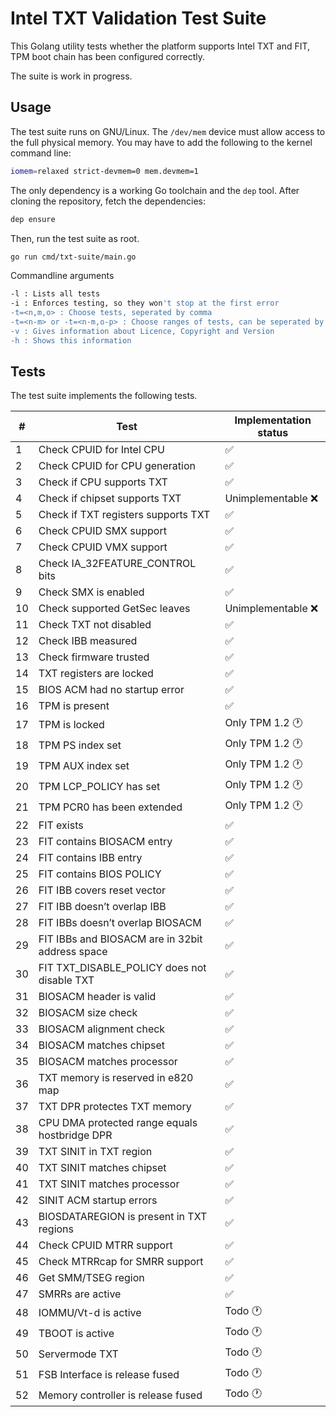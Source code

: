 Intel TXT Validation Test Suite
===============================

This Golang utility tests whether the platform supports Intel TXT and FIT, TPM
boot chain has been configured correctly.

The suite is work in progress.

Usage
-----

The test suite runs on GNU/Linux. The `/dev/mem` device must allow access to the
full physical memory. You may have to add the following to the kernel command line:

```bash
iomem=relaxed strict-devmem=0 mem.devmem=1
```

The only dependency is a working Go toolchain and the  `dep` tool. After cloning
the repository, fetch the dependencies:

```bash
dep ensure
```

Then, run the test suite as root.

```bash
go run cmd/txt-suite/main.go
```

Commandline arguments
```bash
-l : Lists all tests
-i : Enforces testing, so they won't stop at the first error
-t=<n,m,o> : Choose tests, seperated by comma
-t=<n-m> or -t=<n-m,o-p> : Choose ranges of tests, can be seperated by comma
-v : Gives information about Licence, Copyright and Version
-h : Shows this information
```

Tests
-----

The test suite implements the following tests.

|  # | Test                                             | Implementation status  |
| -- | ------------------------------------------------ | ---------------------- |
|  1 | Check CPUID for Intel CPU                        | :white_check_mark:     |
|  2 | Check CPUID for CPU generation                   | :white_check_mark:     |
|  3 | Check if CPU supports TXT                        | :white_check_mark:     |
|  4 | Check if chipset supports TXT                    | Unimplementable :x:    |
|  5 | Check if TXT registers supports TXT              | :white_check_mark:     |
|  6 | Check CPUID SMX support                          | :white_check_mark:     |
|  7 | Check CPUID VMX support                          | :white_check_mark:     |
|  8 | Check IA\_32FEATURE\_CONTROL bits                | :white_check_mark:     |
|  9 | Check SMX is enabled                             | :white_check_mark:     |
| 10 | Check supported GetSec leaves                    | Unimplementable :x:    |
| 11 | Check TXT not disabled                           | :white_check_mark:     |
| 12 | Check IBB measured                               | :white_check_mark:     |
| 13 | Check firmware trusted                           | :white_check_mark:     |
| 14 | TXT registers are locked                         | :white_check_mark:     |
| 15 | BIOS ACM had no startup error                    | :white_check_mark:     |
| 16 | TPM is present                                   | :white_check_mark:     |
| 17 | TPM is locked                                    | Only TPM 1.2 :clock1:  |
| 18 | TPM PS index set                                 | Only TPM 1.2 :clock1:  |
| 19 | TPM AUX index set                                | Only TPM 1.2 :clock1:  |
| 20 | TPM LCP\_POLICY has set                          | Only TPM 1.2 :clock1:  |
| 21 | TPM PCR0 has been extended                       | Only TPM 1.2 :clock1:  |
| 22 | FIT exists                                       | :white_check_mark:     |
| 23 | FIT contains BIOSACM entry                       | :white_check_mark:     |
| 24 | FIT contains IBB entry                           | :white_check_mark:     |
| 25 | FIT contains BIOS POLICY                         | :white_check_mark:     |
| 26 | FIT IBB covers reset vector                      | :white_check_mark:     |
| 27 | FIT IBB doesn’t overlap IBB                      | :white_check_mark:     |
| 28 | FIT IBBs doesn’t overlap BIOSACM                 | :white_check_mark:     |
| 29 | FIT IBBs and BIOSACM are in 32bit address space  | :white_check_mark:     |
| 30 | FIT TXT\_DISABLE\_POLICY does not disable TXT    | :white_check_mark:     |
| 31 | BIOSACM header is valid                          | :white_check_mark:     |
| 32 | BIOSACM size check                               | :white_check_mark:     |
| 33 | BIOSACM alignment check                          | :white_check_mark:     |
| 34 | BIOSACM matches chipset                          | :white_check_mark:     |
| 35 | BIOSACM matches processor                        | :white_check_mark:     |
| 36 | TXT memory is reserved in e820 map               | :white_check_mark:     |
| 37 | TXT DPR protectes TXT memory                     | :white_check_mark:     |
| 38 | CPU DMA protected range equals hostbridge DPR    | :white_check_mark:     |
| 39 | TXT SINIT in TXT region                          | :white_check_mark:     |
| 40 | TXT SINIT matches chipset                        | :white_check_mark:     |
| 41 | TXT SINIT matches processor                      | :white_check_mark:     |
| 42 | SINIT ACM startup errors                         | :white_check_mark:     |
| 43 | BIOSDATAREGION is present in TXT regions         | :white_check_mark:     |
| 44 | Check CPUID MTRR support                         | :white_check_mark:     |
| 45 | Check MTRRcap for SMRR support                   | :white_check_mark:     |
| 46 | Get SMM/TSEG region                              | :white_check_mark:     |
| 47 | SMRRs are active                                 | :white_check_mark:     |
| 48 | IOMMU/Vt-d is active                             | Todo :clock1:          |
| 49 | TBOOT is active                                  | Todo :clock1:          |
| 50 | Servermode TXT                                   | Todo :clock1:          |
| 51 | FSB Interface is release fused                   | Todo :clock1:          |
| 52 | Memory controller is release fused               | Todo :clock1:          |
